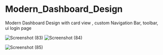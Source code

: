 
# Modern_Dashboard_Design

Modern Dashboard Design with card view , custom Navigation Bar, toolbar,
ui login page


![Screenshot (83)](https://user-images.githubusercontent.com/62096719/120515184-b2d58280-c3eb-11eb-9441-64aa89fdc243.png)   ![Screenshot (84)](https://user-images.githubusercontent.com/62096719/120515196-b537dc80-c3eb-11eb-9321-0e742ce75cf3.png)


![Screenshot (85)](https://user-images.githubusercontent.com/62096719/120515202-b701a000-c3eb-11eb-84a7-79236ca4e09d.png)

